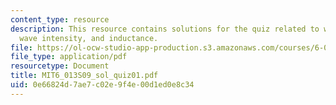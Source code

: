 ```yaml
---
content_type: resource
description: This resource contains solutions for the quiz related to wave velocity,
  wave intensity, and inductance.
file: https://ol-ocw-studio-app-production.s3.amazonaws.com/courses/6-013-electromagnetics-and-applications-spring-2009/0e66824d7ae7c02e9f4e00d1ed0e8c34_MIT6_013S09_sol_quiz01.pdf
file_type: application/pdf
resourcetype: Document
title: MIT6_013S09_sol_quiz01.pdf
uid: 0e66824d-7ae7-c02e-9f4e-00d1ed0e8c34
---
```

